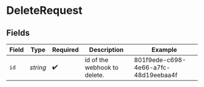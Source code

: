 # DeleteRequest


## Fields

| Field                                | Type                                 | Required                             | Description                          | Example                              |
| ------------------------------------ | ------------------------------------ | ------------------------------------ | ------------------------------------ | ------------------------------------ |
| `id`                                 | *string*                             | :heavy_check_mark:                   | id of the webhook to delete.         | 801f9ede-c698-4e66-a7fc-48d19eebaa4f |